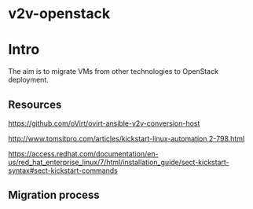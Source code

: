 # v2v-openstack

# Intro

The aim is to migrate VMs from other technologies to OpenStack deployment.

## Resources

https://github.com/oVirt/ovirt-ansible-v2v-conversion-host

http://www.tomsitpro.com/articles/kickstart-linux-automation,2-798.html

https://access.redhat.com/documentation/en-us/red_hat_enterprise_linux/7/html/installation_guide/sect-kickstart-syntax#sect-kickstart-commands

## Migration process
